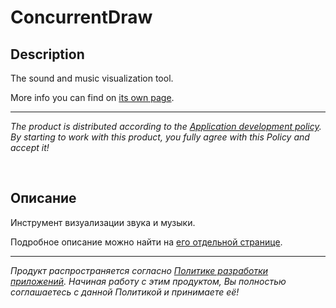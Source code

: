 # ConcurrentDraw

## Description

The sound and music visualization tool.

More info you can find on [its own page](https://adslbarxatov.github.io/ConcurrentDraw).

---

*The product is distributed according to the [Application development policy](https://adslbarxatov.github.io/ADP).
By starting to work with this product, you fully agree with this Policy and accept it!*

&nbsp;



## Описание

Инструмент визуализации звука и музыки.

Подробное описание можно найти на [его отдельной странице](https://adslbarxatov.github.io/ConcurrentDraw/ru).

---

*Продукт распространяется согласно [Политике разработки приложений](https://adslbarxatov.github.io/ADP/ru).
Начиная работу с этим продуктом, Вы полностью соглашаетесь с данной Политикой и принимаете её!*
